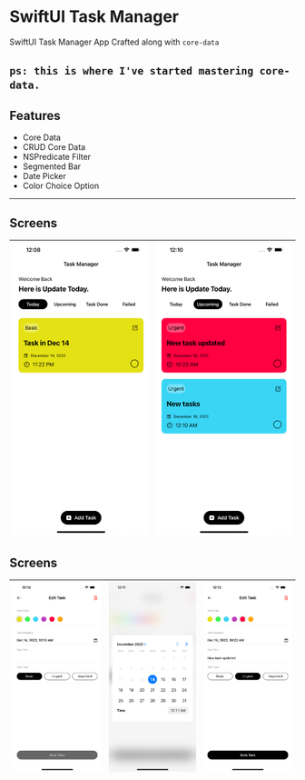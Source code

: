 # SwiftUI Task Manager

SwiftUI Task Manager App Crafted along with `core-data`

`ps: this is where I've started mastering core-data.`
----

## Features
- Core Data
- CRUD Core Data
- NSPredicate Filter
- Segmented Bar
- Date Picker
- Color Choice Option

---

## Screens
|![Image1](Media/home.png)|![Image3](Media/segmentedBar.png)|
|-|-|

## Screens
|![Image4](Media/taskForm.png)|![Image5](Media/datePicker.png)|![Image6](Media/editForm.png)|
|-|-|-|